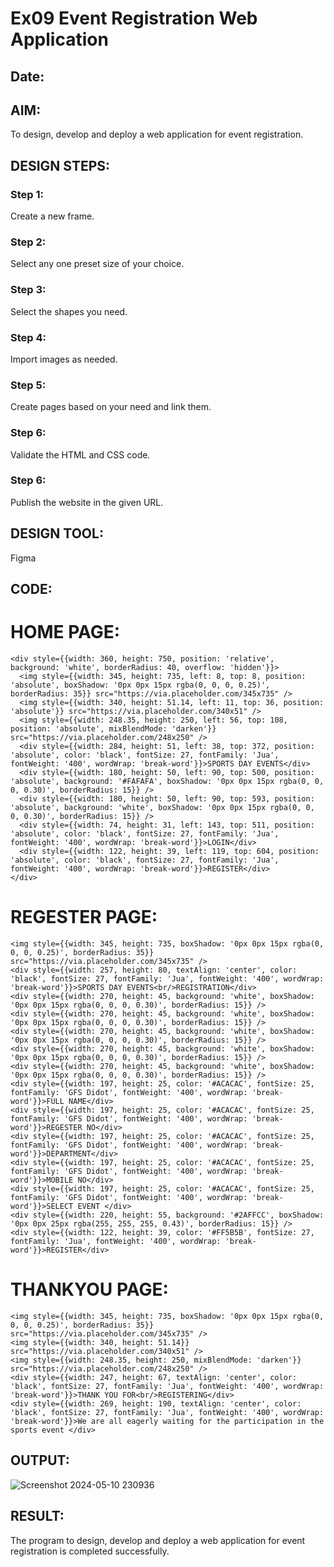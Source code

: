 # Ex09 Event Registration Web Application
## Date:

## AIM:
To design, develop and deploy a web application for event registration.

## DESIGN STEPS:

### Step 1:
Create a new frame.

### Step 2:
Select any one preset size of your choice.

### Step 3:
Select the shapes you need.

### Step 4:
Import images as needed.

### Step 5:
Create pages based on your need and link them.

### Step 6:

Validate the HTML and CSS code.

### Step 6:

Publish the website in the given URL.

## DESIGN TOOL:
Figma

## CODE:
# HOME PAGE:
```
<div style={{width: 360, height: 750, position: 'relative', background: 'white', borderRadius: 40, overflow: 'hidden'}}>
  <img style={{width: 345, height: 735, left: 8, top: 8, position: 'absolute', boxShadow: '0px 0px 15px rgba(0, 0, 0, 0.25)', borderRadius: 35}} src="https://via.placeholder.com/345x735" />
  <img style={{width: 340, height: 51.14, left: 11, top: 36, position: 'absolute'}} src="https://via.placeholder.com/340x51" />
  <img style={{width: 248.35, height: 250, left: 56, top: 108, position: 'absolute', mixBlendMode: 'darken'}} src="https://via.placeholder.com/248x250" />
  <div style={{width: 284, height: 51, left: 38, top: 372, position: 'absolute', color: 'black', fontSize: 27, fontFamily: 'Jua', fontWeight: '400', wordWrap: 'break-word'}}>SPORTS DAY EVENTS</div>
  <div style={{width: 180, height: 50, left: 90, top: 500, position: 'absolute', background: '#FAFAFA', boxShadow: '0px 0px 15px rgba(0, 0, 0, 0.30)', borderRadius: 15}} />
  <div style={{width: 180, height: 50, left: 90, top: 593, position: 'absolute', background: 'white', boxShadow: '0px 0px 15px rgba(0, 0, 0, 0.30)', borderRadius: 15}} />
  <div style={{width: 74, height: 31, left: 143, top: 511, position: 'absolute', color: 'black', fontSize: 27, fontFamily: 'Jua', fontWeight: '400', wordWrap: 'break-word'}}>LOGIN</div>
  <div style={{width: 122, height: 39, left: 119, top: 604, position: 'absolute', color: 'black', fontSize: 27, fontFamily: 'Jua', fontWeight: '400', wordWrap: 'break-word'}}>REGISTER</div>
</div>
```
# REGESTER PAGE:
```
<img style={{width: 345, height: 735, boxShadow: '0px 0px 15px rgba(0, 0, 0, 0.25)', borderRadius: 35}} src="https://via.placeholder.com/345x735" />
<div style={{width: 257, height: 80, textAlign: 'center', color: 'black', fontSize: 27, fontFamily: 'Jua', fontWeight: '400', wordWrap: 'break-word'}}>SPORTS DAY EVENTS<br/>REGISTRATION</div>
<div style={{width: 270, height: 45, background: 'white', boxShadow: '0px 0px 15px rgba(0, 0, 0, 0.30)', borderRadius: 15}} />
<div style={{width: 270, height: 45, background: 'white', boxShadow: '0px 0px 15px rgba(0, 0, 0, 0.30)', borderRadius: 15}} />
<div style={{width: 270, height: 45, background: 'white', boxShadow: '0px 0px 15px rgba(0, 0, 0, 0.30)', borderRadius: 15}} />
<div style={{width: 270, height: 45, background: 'white', boxShadow: '0px 0px 15px rgba(0, 0, 0, 0.30)', borderRadius: 15}} />
<div style={{width: 270, height: 45, background: 'white', boxShadow: '0px 0px 15px rgba(0, 0, 0, 0.30)', borderRadius: 15}} />
<div style={{width: 197, height: 25, color: '#ACACAC', fontSize: 25, fontFamily: 'GFS Didot', fontWeight: '400', wordWrap: 'break-word'}}>FULL NAME</div>
<div style={{width: 197, height: 25, color: '#ACACAC', fontSize: 25, fontFamily: 'GFS Didot', fontWeight: '400', wordWrap: 'break-word'}}>REGESTER NO</div>
<div style={{width: 197, height: 25, color: '#ACACAC', fontSize: 25, fontFamily: 'GFS Didot', fontWeight: '400', wordWrap: 'break-word'}}>DEPARTMENT</div>
<div style={{width: 197, height: 25, color: '#ACACAC', fontSize: 25, fontFamily: 'GFS Didot', fontWeight: '400', wordWrap: 'break-word'}}>MOBILE NO</div>
<div style={{width: 197, height: 25, color: '#ACACAC', fontSize: 25, fontFamily: 'GFS Didot', fontWeight: '400', wordWrap: 'break-word'}}>SELECT EVENT </div>
<div style={{width: 220, height: 55, background: '#2AFFCC', boxShadow: '0px 0px 25px rgba(255, 255, 255, 0.43)', borderRadius: 15}} />
<div style={{width: 122, height: 39, color: '#FF5B5B', fontSize: 27, fontFamily: 'Jua', fontWeight: '400', wordWrap: 'break-word'}}>REGISTER</div>
```
# THANKYOU PAGE:
```
<img style={{width: 345, height: 735, boxShadow: '0px 0px 15px rgba(0, 0, 0, 0.25)', borderRadius: 35}} src="https://via.placeholder.com/345x735" />
<img style={{width: 340, height: 51.14}} src="https://via.placeholder.com/340x51" />
<img style={{width: 248.35, height: 250, mixBlendMode: 'darken'}} src="https://via.placeholder.com/248x250" />
<div style={{width: 247, height: 67, textAlign: 'center', color: 'black', fontSize: 27, fontFamily: 'Jua', fontWeight: '400', wordWrap: 'break-word'}}>THANK YOU FOR<br/>REGISTERING</div>
<div style={{width: 269, height: 190, textAlign: 'center', color: 'black', fontSize: 27, fontFamily: 'Jua', fontWeight: '400', wordWrap: 'break-word'}}>We are all eagerly waiting for the participation in the sports event </div>
```
## OUTPUT:

![Screenshot 2024-05-10 230936](https://github.com/sethu107/Figma/assets/149347373/dd86d712-63de-44c0-98c1-08f31326e7ca)

## RESULT:
The program to design, develop and deploy a web application for event registration is completed successfully.
